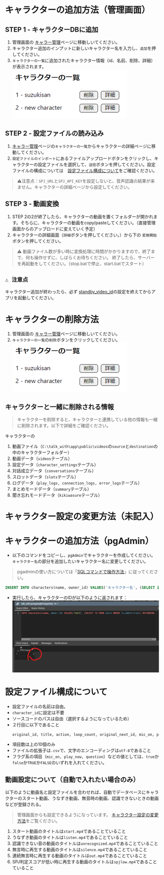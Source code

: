 # キャラクターの追加方法（管理画面）

## STEP 1 - キャラクターDBに追加
1. 管理画面の [キャラー管理](http://localhost:3000/admin/characters)ページに移動しいてください。
2. キャラクター追加のインプットに新しいキャラクター名を入力し、`追加`を押してください。
3. `キャラクターの一覧`に追加されたキャラクター情報（id、名前、削除、詳細）が表示されます。  
![管理画面のキャラクター追加結果](./images/add_character/admin_character_added.png)

## STEP 2 - 設定ファイルの読み込み
1. [キャラー管理](http://localhost:3000/admin/characters)ページの`キャラクターの一覧`からキャラクターの詳細ページに移動してください。
2. `設定ファイルのインポート`にあるファイルアップロードボタンをクリックし、キャラクターの設定ファイルを選択して、`送信`ボタンを押してください。設定ファイルの構成については　[設定ファイル構成について](#設定ファイル構成について)をご確認ください。
> ⚠注意点：`SPJ_URL`と`SPJ_API_KEY`を設定しないと、音声認識の結果が来ません。キャラクターの詳細ページから設定してください。

## STEP 3 - 動画変換
1. STEP 2の2が終了したら、キャラクターの動画を置くフォルダーが開かれます。そちらに、キャラクターの動画をcopy/pasteしてください。（直接管理画面からのアップロードに変えていく予定）
2. キャラクターの詳細画面（`詳細`ボタンを押してください。）から下の `変換開始` ボタンを押してください。
> ⚠ 動画ファイル数が多い時に変換処理に時間がかかりますので、終了まで、何も操作せずに、しばらくお待ちください。
終了したら、サーバーを再起動をしてください。（stop.batで停止、start.batでスタート）

## `⚠ 注意点`
キャラクター追加が終わったら、必ず [standby_video_id](how_to_setup_stanby_video_id.md)の設定を終えてからアプリを起動してください。
# キャラクターの削除方法
1. 管理画面の [キャラー管理](http://localhost:3000/admin/characters)ページに移動しいてください。
2. `キャラクターの一覧`の`削除`ボタンをクリックしてください。  
![管理画面のキャラクター追加結果](./images/add_character/admin_character_added.png)

## キャラクターと一緒に削除される情報
> キャラクターを削除すると、キャラクターと連携している他の情報も一緒に削除されます。以下で詳細をご確認ください。  

キャラクターの
1. 動画ファイル（`C:\talk_with\app\public\videos`の`source`と`destination`の中のキャラクターフォルダー）
2. 動画データ（`videos`テーブル）
3. 設定データ（`character_settings`テーブル）
4. 対話成立データ（`conversations`テーブル）
5. スロットデータ（`slots`テーブル）
6. ログデータ（`play_logs, connection_logs, error_logs`テーブル）
7. まとめモードデータ（`summary`テーブル）
8. 聞き忘れモードデータ（`kikiwasure`テーブル）

# キャラクター設定の変更方法（未記入）
<!-- TODO -->


# キャラクターの追加方法（pgAdmin）
- 以下のコマンドをコピーし、`pgAdmin`でキャラクターを作成してください。`キャラクター名`の部分を追加したいキャラクター名に変更してください。
> pgadminの使い方については「[SQLコマンドで操作方法](./how_to_install_pg.md#SQLコマンドで操作方法)」に従ってください。
  ```sql
  INSERT INTO characters(name, owner_id) VALUES('キャラクター名', (SELECT id FROM users WHERE is_admin=true)) RETURNING ID;
  ```
- 実行したら、キャラクターのIDが以下のように返されます：![キャラクター追加の結果例](./images/add_character/add_character_result.png)


# 設定ファイル構成について
- 設定ファイルの名前は自由。
- `character_id`に設定は不要
- ソースコードのパスは自由（選択するようになっているため）
- ２行目に以下であること
  ```txt
  original_id, title, action, loop_count, original_next_id, mic_on, play_now, mic_on_millisecond, question, comment
  ```
- 項目数は上の10個のみ
- ファイルの拡張子は`.csv`で、文字のエンコーディングは`utf-8`であること
- フラグ系の項目（`mic_on, play_now, question`）などの値としては、`true`か`false`か`TRUE`か`FALSE`のいずれを入れてください。


## 動画設定について（自動で入れたい場合のみ）
以下のように動画名と設定ファイルを合わせれば、自動でデータベースにキャラクターのスタート動画、うなずき動画、無音時の動画、認識できないときの動画などが登録される。
> 管理画面からも設定できるようになっています。 [キャラクター設定の変更方法](#キャラクター設定の変更方法)をご覧ください。
1. スタート動画のタイトルは`start.mp4`であることていること
2. うなずき動画のタイトルは`listen.mp4`であることていること
3. 認識できない音の動画のタイトルは`unrecognized.mp4`であることていること
4. 無言時に再生する動画のタイトルは`silence.mp4`であることていること
5. 連続無言時に再生する動画のタイトルは`out.mp4`であることていること
6. SPJ判定スコアが低い時に再生する動画のタイトルは`spjlow.mp4`であることていること
